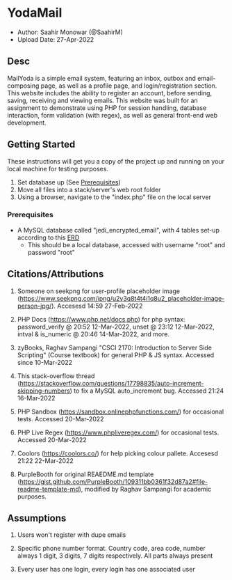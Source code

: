 # YodaMail

- Author: Saahir Monowar (@SaahirM)
- Upload Date: 27-Apr-2022

## Desc

MailYoda is a simple email system, featuring an inbox, outbox and email-composing page, as well as a profile page, and login/registration section. This website includes the ability to register an account, before sending, saving, receiving and viewing emails. This website was built for an assignment to demonstrate using PHP for session handling, database interaction, form validation (with regex), as well as general front-end web development.

## Getting Started

These instructions will get you a copy of the project up and running on your local machine for testing purposes.

1. Set database up (See [Prerequisites](#prerequisites))
1. Move all files into a stack/server's web root folder
1. Using a browser, navigate to the "index.php" file on the local server

### Prerequisites

- A MySQL database called "jedi_encrypted_email", with 4 tables set-up according to this [ERD](https://dal.brightspace.com/content/enforced/201526-20750.202220/AssignmentFiles/A4/MailYoda_ERD.png?_&d2lSessionVal=fXV63pkwEJHeSkYOaSKEL8WfF&ou=201526)
	- This should be a local database, accessed with username "root" and password "root"

## Citations/Attributions

1. Someone on seekpng for user-profile placeholder image (https://www.seekpng.com/ipng/u2y3q8t4t4i1q8u2_placeholder-image-person-jpg/). Accesesd 14:59 27-Feb-2022

1. PHP Docs (https://www.php.net/docs.php) for php syntax: password_verify @ 20:52 12-Mar-2022, unset @ 23:12 12-Mar-2022, intval & is_numeric @ 20:46 14-Mar-2022, and more.

1. zyBooks, Raghav Sampangi "CSCI 2170: Introduction to Server Side Scripting" (Course textbook) for general PHP & JS syntax. Accessed since 10-Mar-2022

1. This stack-overflow thread (https://stackoverflow.com/questions/17798835/auto-increment-skipping-numbers) to fix a MySQL auto_increment bug. Accessed 21:24 16-Mar-2022

1. PHP Sandbox (https://sandbox.onlinephpfunctions.com/) for occasional tests. Accessed 20-Mar-2022

1. PHP Live Regex (https://www.phpliveregex.com/) for occasional tests. Accessed 20-Mar-2022

1. Coolors (https://coolors.co/) for help picking colour pallete. Accesesd 21:22 22-Mar-2022

1. PurpleBooth for original REAEDME.md template (https://gist.github.com/PurpleBooth/109311bb0361f32d87a2#file-readme-template-md), modified by Raghav Sampangi for academic purposes.

## Assumptions
1. Users won't register with dupe emails

1. Specific phone number format. Country code, area code, number always 1 digit, 3 digits, 7 digits respectively. All parts always present

1. Every user has one login, every login has one associated user
